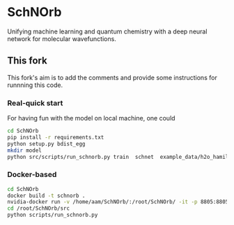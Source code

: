 # SchNOrb
Unifying machine learning and quantum chemistry with a deep neural network for molecular wavefunctions.

## This fork

This fork's aim is to add the comments and provide some instructions for runnning this code.

### Real-quick start

For having fun with the model on local machine, one could

```bash
cd SchNOrb 
pip install -r requirements.txt
python setup.py bdist_egg
mkdir model
python src/scripts/run_schnorb.py train  schnet  example_data/h2o_hamiltonians.db model
```

### Docker-based 

```bash
cd SchNOrb
docker build -t schnorb . 
nvidia-docker run -v /home/aam/SchNOrb/:/root/SchNOrb/ -it -p 8805:8805 schnorb:latest bash
cd /root/SchNOrb/src
python scripts/run_schnorb.py
```